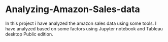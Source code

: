 # Analyzing-Amazon-Sales-data
In this project i have analyzed the amazon sales data using some tools.
I have analyzed based on some factors using Jupyter notebook and Tableau desktop Public edition.
